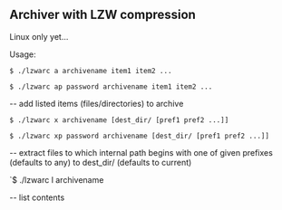 ## Archiver with LZW compression

Linux only yet...

Usage:

`$ ./lzwarc a archivename item1 item2 ...`

`$ ./lzwarc ap password archivename item1 item2 ...`

 -- add listed items (files/directories) to archive

`$ ./lzwarc x archivename [dest_dir/ [pref1 pref2 ...]]`

`$ ./lzwarc xp password archivename [dest_dir/ [pref1 pref2 ...]]`

-- extract files to which internal path begins with one of given prefixes (defaults to any) to dest_dir/ (defaults to current)

`$ ./lzwarc l archivename

-- list contents
